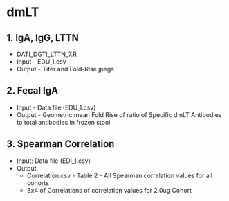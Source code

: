 # dmLT

## 1. IgA, IgG, LTTN
  - DATI_DGTI_LTTN_7.R
  - Input - EDU_1.csv
  - Output - Titer and Fold-Rise jpegs

## 2. Fecal IgA
  - Input - Data file (EDU_1.csv)
  - Output - Geometric mean Fold Rise of ratio of Specific dmLT Antibodies to total antibodies in frozen stool 

## 3. Spearman Correlation
  - Input: Data file (EDI_1.csv)
  - Output:
    * Correlation.csv - Table 2 - All Spearman correlation values for all cohorts 
    * 3x4 of Correlations of correlation values for 2.0ug Cohort 
